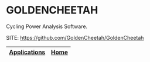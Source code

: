 # GOLDENCHEETAH
 
 Cycling Power Analysis Software.
 
 SITE: https://github.com/GoldenCheetah/GoldenCheetah

 | [Applications](https://portable-linux-apps.github.io/apps.html) | [Home](https://portable-linux-apps.github.io)
 | --- | --- |
